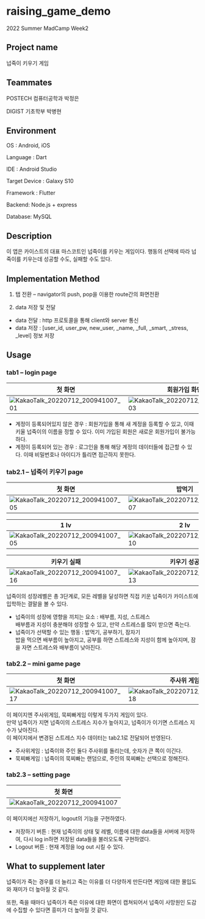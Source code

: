 # raising_game_demo
2022 Summer MadCamp Week2 

## Project name
넙죽이 키우기 게임

## Teammates
POSTECH 컴퓨터공학과 박정은

DIGIST 기초학부 박병현

## Environment
OS : Android, iOS

Language : Dart

IDE : Android Studio

Target Device : Galaxy S10

Framework : Flutter

Backend: Node.js + express

Database: MySQL

## Description
이 앱은 카이스트의 대표 마스코트인 넙죽이를 키우는 게임이다. 행동의 선택에 따라 넙죽이를 키우는데 성공할 수도, 실패할 수도 있다.

## Implementation Method
1. 탭 전환 – navigator의 push, pop을 이용한 route간의 화면전환

2. data 저장 및 전달
  * data 전달 : http 프로토콜을 통해 client와 server 통신
  * data 저장 : [user_id, user_pw, new_user, _name, _full, _smart, _stress, _level] 정보 저장

## Usage
### tab1 – login page                   

|첫 화면|회원가입 화면|이름생성 화면|
|---|---|---|
|![KakaoTalk_20220712_200941007_01](https://user-images.githubusercontent.com/91946706/178479150-4b1846f9-6864-445f-9408-9048a335d746.jpg)|![KakaoTalk_20220712_200941007_03](https://user-images.githubusercontent.com/91946706/178479393-5d21871d-bbac-4ed0-90ef-0765366009bc.jpg)|![KakaoTalk_20220712_200941007_04](https://user-images.githubusercontent.com/91946706/178479236-2639e61a-ea81-47cf-8c9b-e9e7c0898ccd.jpg)|

* 계정이 등록되어있지 않은 경우 : 회원가입을 통해 새 계정을 등록할 수 있고, 이때 키울 넙죽이의 이름을 정할 수 있다. 이미 가입된 회원은 새로운 회원가입이 불가능하다.
* 계정이 등록되어 있는 경우 : 로그인을 통해 해당 계정의 데이터들에 접근할 수 있다. 이때 비밀번호나 아이디가 틀리면 접근하지 못한다.

### tab2.1 – 넙죽이 키우기 page                   

|첫 화면|밥먹기|공부하기|잠자기|
|---|---|---|---|
|![KakaoTalk_20220712_200941007_05](https://user-images.githubusercontent.com/91946706/178479450-6f6ad06d-9104-4be8-9e46-5021fabaeb4d.jpg)|![KakaoTalk_20220712_200941007_07](https://user-images.githubusercontent.com/91946706/178479500-f8b345c1-3534-4280-bffb-38032ebff9d2.jpg)|![KakaoTalk_20220712_200941007_08](https://user-images.githubusercontent.com/91946706/178479543-ee3747c7-49be-4cc1-acbb-705429610b8f.jpg)|![KakaoTalk_20220712_200941007_09](https://user-images.githubusercontent.com/91946706/178479562-9af4b74e-7ff7-472e-903b-c6cacd1fde96.jpg)|

|1 lv|2 lv|3 lv|
|---|---|---|
|![KakaoTalk_20220712_200941007_05](https://user-images.githubusercontent.com/91946706/178479593-db57ec18-28bb-4379-9a24-966bf6f478df.jpg)|![KakaoTalk_20220712_200941007_10](https://user-images.githubusercontent.com/91946706/178479656-f191605e-4e61-473c-86c9-cef599cf5a09.jpg)|![KakaoTalk_20220712_200941007_11](https://user-images.githubusercontent.com/91946706/178479699-65a93c4e-6c6c-46cc-aff7-2bcf9689b4b1.jpg)|

|키우기 실패|키우기 성공|
|---|---|
|![KakaoTalk_20220712_200941007_16](https://user-images.githubusercontent.com/91946706/178479778-05433131-bae3-4bf0-967d-a527232d8fd2.jpg)|![KakaoTalk_20220712_200941007_13](https://user-images.githubusercontent.com/91946706/178479735-8fa99655-40bf-43df-9acb-6455af946a55.jpg)|

넙죽이의 성장레벨은 총 3단계로, 모든 레벨을 달성하면 직접 키운 넙죽이가 카이스트에 입학하는 결말을 볼 수 있다.
* 넙죽이의 성장에 영향을 끼치는 요소 : 배부름, 지성, 스트레스        
  배부름과 지성이 충분해야 성장할 수 있고, 만약 스트레스를 많이 받으면 죽는다. 
* 넙죽이가 선택할 수 있는 행동 : 밥먹기, 공부하기, 잠자기              
  밥을 먹으면 배부름이 높아지고, 공부를 하면 스트레스와 지성이 함께 높아지며, 잠을 자면 스트레스와 배부름이 낮아진다.

### tab2.2 – mini game page                   

|첫 화면|주사위 게임|묵찌빠 게임|
|---|---|---|
|![KakaoTalk_20220712_200941007_17](https://user-images.githubusercontent.com/91946706/178479899-719e85c3-0a11-480e-8372-843b42e0d06f.jpg)|![KakaoTalk_20220712_200941007_18](https://user-images.githubusercontent.com/91946706/178479978-73fe9ec2-fec4-4632-be3b-7fd6673eff09.jpg)|![KakaoTalk_20220712_200941007_20](https://user-images.githubusercontent.com/91946706/178480021-8bec87f3-a79b-4ebc-8a9e-a38335d76088.jpg)|||![KakaoTalk_20220712_200941007_19](https://user-images.githubusercontent.com/91946706/178480044-71381f8e-847d-4ef2-9e3c-3723e684cb09.jpg)|![KakaoTalk_20220712_200941007_21](https://user-images.githubusercontent.com/91946706/178480084-ab08e480-c957-4335-8c5e-1f93b88beb25.jpg)|

이 페이지엔 주사위게임, 묵찌빠게임 이렇게 두가지 게임이 있다.                          
만약 넙죽이가 지면 넙죽이의 스트레스 지수가 높아지고, 넙죽이가 이기면 스트레스 지수가 낮아진다.                           
이 페이지에서 변경된 스트레스 지수 데이터는 tab2.1로 전달되어 반영된다.                          
* 주사위게임 : 넙죽이와 주인 둘다 주사위를 돌리는데, 숫자가 큰 쪽이 이긴다. 
* 묵찌빠게임 : 넙죽이의 묵찌빠는 랜덤으로, 주인의 묵찌빠는 선택으로 정해진다. 

### tab2.3 – setting page                   

|첫 화면|
|---|
|![KakaoTalk_20220712_200941007](https://user-images.githubusercontent.com/91946706/178478921-9e61cb12-248f-4aa7-89ff-2513a365f4e5.jpg)|

이 페이지에선 저장하기, logout의 기능을 구현하였다. 
* 저장하기 버튼 : 현재 넙죽이의 상태 및 레벨, 이름에 대한 data들을 서버에 저장하여, 다시 log in하면 저장된 data들을 불러오도록 구현하였다.
* Logout 버튼 : 현재 계정을 log out 시킬 수 있다.

## What to supplement later
넙죽이가 죽는 경우를 더 늘리고 죽는 이유를 더 다양하게 만든다면 게임에 대한 몰입도와 재미가 더 높아질 것 같다. 

또한, 죽을 때마다 넙죽이가 죽은 이유에 대한 화면이 캡쳐되어서 넙죽이 사망원인 도감에 수집할 수 있다면 흥미가 더 높아질 것 같다.
